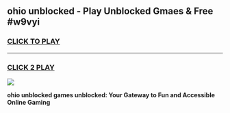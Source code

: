 
## ohio unblocked - Play Unblocked Gmaes & Free #w9vyi
<h3>
<a href="https://news.freeplayer.one?title=ohio_unblocked&ref=24F">CLICK TO PLAY</a></h3>
<hr>

<h3>
<a href="https://news.freeplayer.one?title=ohio_unblocked&ref=24F">CLICK 2 PLAY</a>
  
</h3>

<a href="https://news.freeplayer.one?title=ohio_unblocked&ref=24F/"><img src="https://clearcache.store/games.png"></a>


**ohio unblocked games unblocked: Your Gateway to Fun and Accessible Online Gaming**
